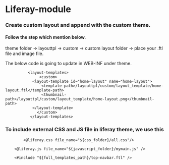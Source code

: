 # Liferay-module

### Create custom layout and append with the custom theme.

#### Follow the step which mention below.

theme folder -> layouttpl -> custom -> custom layout folder -> place your .ftl file and image file.

The below code is going to update in WEB-INF under theme.

```
          <layout-templates>
	           <custom>
			<layout-template id="home-layout" name="home-layout">
				<template-path>/layouttpl/custom/layout_template/home-layout.ftl</template-path>
				<thumbnail-path>/layouttpl/custom/layout_template/home-layout.png</thumbnail-path>
			</layout-template>
	          </custom>
           </layout-templates>
```

### To include external CSS and JS file in liferay theme, we use this

```
        <@liferay.css file_name="${css_folder}/all.css"/>
	
	<@liferay.js file_name="${javascript_folder}/mymain.js" />
	
	<#include "${full_templates_path}/top-navbar.ftl" />
```
